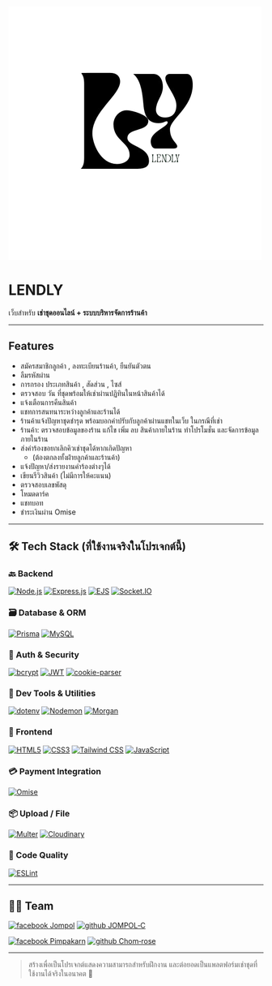 ![Logo](LENDLY_logo.png)
# LENDLY

เว็บสำหรับ **เช่าชุดออนไลน์ + ระบบบริหารจัดการร้านค้า**

---

## Features

- สมัครสมาชิกลูกค้า , ลงทะเบียนร้านค้า, ยืนยันตัวตน
- ลืมรหัสผ่าน
- การกรอง ประเภทสินค้า , สัดส่วน , ไซส์
- ตรวจสอบ วัน ที่ชุดพร้อมให้เช่าผ่านปฏิทินในหน้าสินค้าได้
- แจ้งเตือนการคืนสินค้า
- แชทการสนทนาระหว่างลูกค้าและร้านได้
- ร้านค้าแจ้งปัญหาชุดชำรุด พร้อมบอกค่าปรับกับลูกค้าผ่านแชทในเว็บ ในกรณีที่เช่า
- ร้านค้า: ตรวจสอบข้อมูลของร้าน แก้ไข เพิ่ม ลบ สินค้าภายในร้าน ทำโปรโมชั่น และจัดการข้อมูลภายในร้าน
- ส่งคำร้องขอยกเลิกคิวเช่าชุดได้หากเกิดปัญหา
    - (ต้องตกลงทั้งฝ่ายลูกค้าและร้านค้า)
- แจ้งปัญหา/ส่งรายงานคำร้องต่างๆได้
- เขียนรีวิวสินค้า (ไม่มีการให้คะแนน)
- ตรวจสอบเลขพัสดุ
- โหมดดาร์ค
- แชทบอท
- ชำระเงินผ่าน Omise

---

## 🛠 Tech Stack (ที่ใช้งานจริงในโปรเจกต์นี้)

### 🔙 Backend

[![Node.js](https://img.shields.io/badge/Node.js-339933?style=for-the-badge\&logo=node.js\&logoColor=white)](https://nodejs.org/)
[![Express.js](https://img.shields.io/badge/Express.js-9C9C9C?style=for-the-badge\&logo=express\&logoColor=white)](https://expressjs.com/)
[![EJS](https://img.shields.io/badge/EJS-000000?style=for-the-badge\&logo=javascript\&logoColor=white)](https://ejs.co/)
[![Socket.IO](https://img.shields.io/badge/Socket.io-010101?style=for-the-badge\&logo=socketdotio\&logoColor=white)](https://socket.io/)

### 🗃 Database & ORM

[![Prisma](https://img.shields.io/badge/Prisma-2D3748?style=for-the-badge\&logo=prisma\&logoColor=white)](https://www.prisma.io/)
[![MySQL](https://img.shields.io/badge/MySQL-4479A1?style=for-the-badge\&logo=mysql\&logoColor=white)](https://www.mysql.com/)

### 🔐 Auth & Security

[![bcrypt](https://img.shields.io/badge/bcrypt-336791?style=for-the-badge\&logo=lock\&logoColor=white)](https://www.npmjs.com/package/bcrypt)
[![JWT](https://img.shields.io/badge/JWT-000000?style=for-the-badge\&logo=jsonwebtokens\&logoColor=white)](https://jwt.io/)
[![cookie-parser](https://img.shields.io/badge/Cookie--Parser-000000?style=for-the-badge\&logo=node.js\&logoColor=white)](https://www.npmjs.com/package/cookie-parser)

### 🧰 Dev Tools & Utilities

[![dotenv](https://img.shields.io/badge/Dotenv-ECD53F?style=for-the-badge\&logo=dotenv\&logoColor=black)](https://www.npmjs.com/package/dotenv)
[![Nodemon](https://img.shields.io/badge/Nodemon-76D04B?style=for-the-badge\&logo=nodemon\&logoColor=black)](https://www.npmjs.com/package/nodemon)
[![Morgan](https://img.shields.io/badge/Morgan-000000?style=for-the-badge\&logo=node.js\&logoColor=white)](https://www.npmjs.com/package/morgan)

### 🎨 Frontend

[![HTML5](https://img.shields.io/badge/HTML5-E34F26?style=for-the-badge\&logo=html5\&logoColor=white)](https://developer.mozilla.org/docs/Web/HTML)
[![CSS3](https://img.shields.io/badge/CSS3-1572B6?style=for-the-badge\&logo=css3\&logoColor=white)](https://developer.mozilla.org/docs/Web/CSS)
[![Tailwind CSS](https://img.shields.io/badge/TailwindCSS-38B2AC?style=for-the-badge\&logo=tailwindcss\&logoColor=white)](https://tailwindcss.com/)
[![JavaScript](https://img.shields.io/badge/JavaScript-F7DF1E?style=for-the-badge\&logo=javascript\&logoColor=black)](https://developer.mozilla.org/docs/Web/JavaScript)

### 💳 Payment Integration

[![Omise](https://img.shields.io/badge/Omise-1A6AFF?style=for-the-badge\&logo=omise\&logoColor=white)](https://www.omise.co/)

### 📦 Upload / File

[![Multer](https://img.shields.io/badge/Multer-000000?style=for-the-badge\&logo=npm\&logoColor=white)](https://www.npmjs.com/package/multer)
[![Cloudinary](https://img.shields.io/badge/Cloudinary-3448C5?style=for-the-badge\&logo=cloudinary\&logoColor=white)](https://cloudinary.com/)

### 🧪 Code Quality

[![ESLint](https://img.shields.io/badge/ESLint-4B32C3?style=for-the-badge\&logo=eslint\&logoColor=white)](https://eslint.org/)

---

## 👨‍💻 Team

[![facebook Jompol](https://img.shields.io/badge/Jompol_Chuenarrom-1877F2?style=for-the-badge\&logo=facebook\&logoColor=white)](https://www.facebook.com/jompol.chuenrarom.9)
[![github JOMPOL‐C](https://img.shields.io/badge/JOMPOL--C-181717?style=for-the-badge\&logo=github\&logoColor=white)](https://github.com/JOMPOL-C)

[![facebook Pimpakarn](https://img.shields.io/badge/Pimpakarn_Wuthiweroj-1877F2?style=for-the-badge\&logo=facebook\&logoColor=white)](https://www.facebook.com/pimpakarn.wuthiweroj.96?locale=th_TH)
[![github Chom‐rose](https://img.shields.io/badge/Chom--rose-ff69b4?style=for-the-badge\&logo=github\&logoColor=white)](https://github.com/Chom-rose)

---

> สร้างเพื่อเป็นโปรเจกต์แสดงความสามารถสำหรับฝึกงาน และต่อยอดเป็นแพลตฟอร์มเช่าชุดที่ใช้งานได้จริงในอนาคต 🎯
